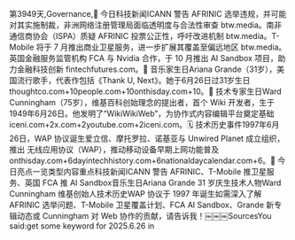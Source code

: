 第3949天,Governance,📰 今日科技新闻ICANN 警告 AFRINIC 选举违规，并可能对其实施制裁，非洲网络注册管理局面临透明度与合法性审查 btw.media。南非通信商协会（ISPA）质疑 AFRINIC 投票公正性，呼吁改进机制 btw.media。T-Mobile 将于 7 月推出商业卫星服务，进一步扩展其覆盖至偏远地区 btw.media。英国金融服务监管机构 FCA 与 Nvidia 合作，于 10 月推出 AI Sandbox 项目，助力金融科技创新 fintechfutures.com。🎂 音乐家生日Ariana Grande（31岁），美国流行歌手，代表作包括《Thank U, Next》。她于6月26日过31岁生日 thoughtco.com+10people.com+10onthisday.com+10。🧠 技术专家生日Ward Cunningham（75岁），维基百科创始理念的提出者，首个 Wiki 开发者，生于1949年6月26日。他发明了“WikiWikiWeb”，为协作式内容编辑平台奠定基础 iceni.com+2x.com+2youtube.com+2iceni.com。🗓️ 技术历史事件1997年6月26日，WAP 协议诞生爱立信、摩托罗拉、诺基亚与 Unwired Planet 成立组织，推出 无线应用协议（WAP），推动移动设备早期上网功能普及 onthisday.com+6dayintechhistory.com+6nationaldaycalendar.com+6。📌 今日亮点一览类型内容重点科技新闻ICANN 警告 AFRINIC、T-Mobile 推卫星服务、英国 FCA 推 AI Sandbox音乐生日Ariana Grande 31 岁庆生技术人物Ward Cunningham 维基创始人技术历史WAP 协议于 1997 年诞生如需深入了解 AFRINIC 选举问题、T-Mobile 卫星覆盖计划、FCA AI Sandbox、Grande 新专辑动态或 Cunningham 对 Web 协作的贡献，请告诉我！￼￼￼SourcesYou said:get some keyword for 2025.6.26 in